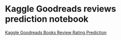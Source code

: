 # Kaggle Goodreads reviews prediction notebook
[Kaggle Goodreads Books Review Rating Prediction](https://www.kaggle.com/competitions/goodreads-books-reviews-290312)

